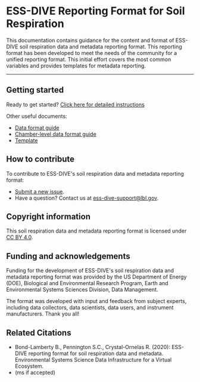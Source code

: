 # ESS-DIVE Reporting Format for Soil Respiration

This documentation contains guidance for the content and format of ESS-DIVE soil respiration data and metadata reporting format. This reporting format has been developed to meet the needs of the community for a unified reporting format. This initial effort covers the most common variables and provides templates for metadata reporting.

---

## Getting started

Ready to get started? [Click here for detailed instructions](https://github.com/ess-dive-community/essdive-soil-respiration/blob/main/instructions.md)

Other useful documents:
- [Data format guide](https://github.com/ess-dive-community/essdive-soil-respiration/blob/main/data_reporting_format_guide.md)
- [Chamber-level data format guide](https://github.com/ess-dive-community/essdive-soil-respiration/blob/main/chamber_level_metadata_guide.md)
- [Template](https://github.com/ess-dive-community/essdive-soil-respiration/blob/main/templates/data_reportingformat_template.csv)

## How to contribute 

To contribute to ESS-DIVE's soil respiration data and metadata reporting format:

* [Submit a new issue](https://github.com/ess-dive-community/essdive-soil-respiration/issues/new).
* Have a question? Contact us at ess-dive-support@lbl.gov. 

## Copyright information
This soil respiration data and metadata reporting format is licensed under [CC BY 4.0](https://github.com/ess-dive-community/essdive-soil-respiration/blob/main/LICENSE.md).


## Funding and acknowledgements

Funding for the development of ESS-DIVE's soil respiration data and metadata reporting format was provided by the US Department of Energy (DOE), Biological and Environmental Research Program, Earth and Environmental Systems Sciences Division, Data Management.

The format was developed with input and feedback from subject experts, including data collectors, data scientists, data users, and instrument manufacturers. Thank you all!

## Related Citations

- Bond-Lamberty B., Pennington S.C., Crystal-Ornelas R. (2020): ESS-DIVE reporting format for soil respiration data and metadata. Environmental Systems Science Data Infrastructure for a Virtual Ecosystem.
- (ms if accepted)
